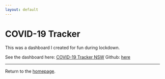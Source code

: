 ```yaml
---
layout: default
---
```

# COVID-19 Tracker

This was a dashboard I created for fun during lockdown. 

See the dashboard here: [COVID-19 Tracker NSW](https://philliphungerford.shinyapps.io/covid-tracker-au-nsw/)
Github: [here](https://github.com/philliphungerford/covid-tracker-au-nsw)


---
Return to the [homepage](../../index.md).